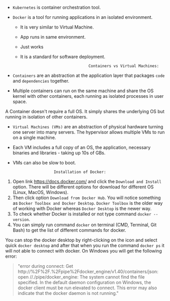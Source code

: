 - `Kubernetes` is container orchestration tool.


- `Docker` is a tool for running applications in an isolated environment.
    * It is very similar to Virtual Machine.
    * App runs in same environment.
    * Just works
    * It is a standard for software deployment.


                                        Containers vs Virtual Machines:

- `Containers` are an abstraction at the application layer that packages `code` and `dependencies` together.
- Multiple containers can run on the same machine and share the OS kernel with other containers, each running as isolated processes in user space.

A Container doesn't require a full OS. It simply shares the underlying OS but running in isolation of other containers.


- `Virtual Machines (VMs)` are an abstraction of physical hardware turning one server into many servers. The hypervisor allows multiple VMs to run on a single machine.
- Each VM includes a full copy of an OS, the application, necessary binaries and libraries - taking up 10s of GBs.
- VMs can also be slow to boot.


				        Installation of Docker:


1. Open link https://docs.docker.com/ and click the `Download and Install` option. There will be different options for download for different OS (Linux, MacOS, Windows).
2. Then click option `Download from Docker Hub`. You will notice something as `Docker Toolbox and Docker Desktop`. `Docker Toolbox` is the older way of working with Docker whereas `Docker
Desktop` is the newer way.
3. To check whether Docker is installed or not type command `docker --version`.
4. You can simply run command `docker` on terminal (CMD, Terminal, Git Bash) to get the list of different commands for docker.


You can stop the docker desktop by right-clicking on the icon and select quick `docker desktop` and after that when you run the command `docker ps` it will not able to connect with docker. On Windows you will get the following error:

> "error during connect: Get http://%2F%2F.%2Fpipe%2Fdocker_engine/v1.40/containers/json: open //./pipe/docker_engine: The system cannot find the file specified. In the default daemon configuration on Windows, the docker client must be run elevated to connect. This error may also indicate that the docker daemon is not running."

